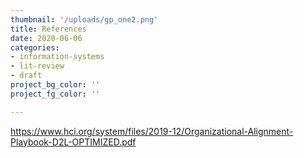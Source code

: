 ```yaml
---
thumbnail: '/uploads/gp_one2.png'
title: References
date: 2020-06-06
categories: 
- information-systems
- lit-review
- draft
project_bg_color: ''
project_fg_color: ''

---
```


https://www.hci.org/system/files/2019-12/Organizational-Alignment-Playbook-D2L-OPTIMIZED.pdf